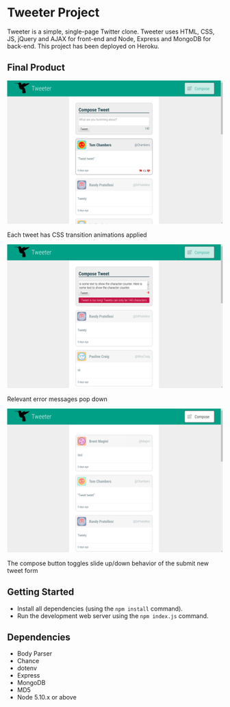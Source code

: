 # Tweeter Project

Tweeter is a simple, single-page Twitter clone. Tweeter uses HTML, CSS, JS, jQuery and AJAX for front-end and Node, Express and MongoDB for back-end. This project has been deployed on Heroku.

## Final Product

![Home page with CSS transitions](https://github.com/geoffmphillips/tweeter/blob/master/docs/csstransition.png)

Each tweet has CSS transition animations applied

![Relevant error messages pop down](https://github.com/geoffmphillips/tweeter/blob/master/docs/error.png)

Relevant error messages pop down

![The compose message toggles slide up and slide down of the compose tweet box](https://github.com/geoffmphillips/tweeter/blob/master/docs/compose.png)

The compose button toggles slide up/down behavior of the submit new tweet form

## Getting Started

- Install all dependencies (using the ```npm install``` command).
- Run the development web server using the ```npm index.js``` command.

## Dependencies

- Body Parser
- Chance
- dotenv
- Express
- MongoDB
- MD5
- Node 5.10.x or above
